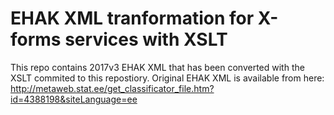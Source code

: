 # EHAK XML tranformation for X-forms services with XSLT

This repo contains 2017v3 EHAK XML that has been converted with the XSLT commited to this repostiory.
Original EHAK XML is available from here: http://metaweb.stat.ee/get_classificator_file.htm?id=4388198&siteLanguage=ee
